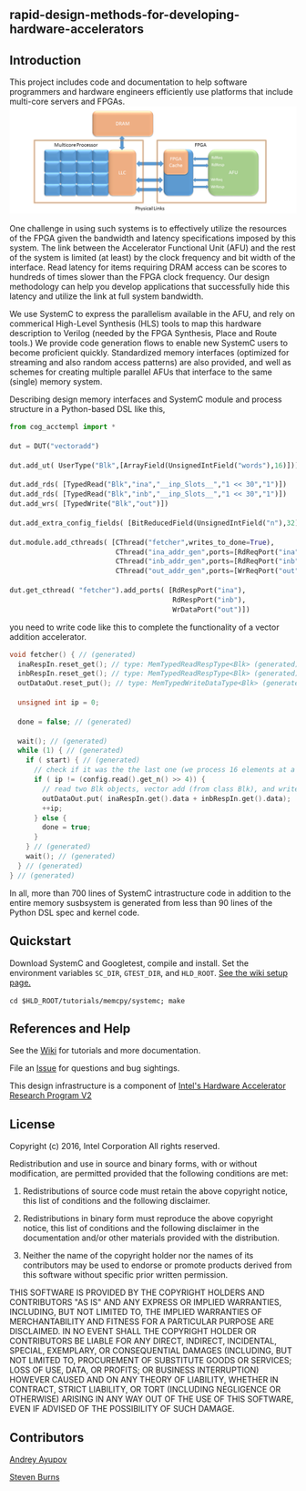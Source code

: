 ## rapid-design-methods-for-developing-hardware-accelerators

## Introduction
This project includes code and documentation to help software programmers and hardware engineers efficiently use platforms that include multi-core servers and FPGAs.
![drawing](docs/images/READMEIMAGE.png)

One challenge in using such systems is to effectively utilize the resources of the FPGA given the bandwidth and latency specifications imposed by this system. The link between the Accelerator Functional Unit (AFU) and the rest of the system is limited (at least) by the clock frequency and bit width of the interface. Read latency for items requiring DRAM access can be scores to hundreds of times slower than the FPGA clock frequency. Our design methodology can help you develop applications that successfully hide this latency and utilize the link at full system bandwidth.

We use SystemC to express the parallelism available in the AFU, and rely on commerical High-Level Synthesis (HLS) tools to map this hardware description to Verilog (needed by the FPGA Synthesis, Place and Route tools.) We provide code generation flows to enable new SystemC users to become proficient quickly. Standardized memory interfaces (optimized for streaming and also random access patterns) are also provided, and well as schemes for creating multiple parallel AFUs that interface to the same (single) memory system.

Describing design memory interfaces and SystemC module and process structure in a Python-based DSL like this,
```python
from cog_acctempl import *

dut = DUT("vectoradd")

dut.add_ut( UserType("Blk",[ArrayField(UnsignedIntField("words"),16)]))

dut.add_rds( [TypedRead("Blk","ina","__inp_Slots__","1 << 30","1")])
dut.add_rds( [TypedRead("Blk","inb","__inp_Slots__","1 << 30","1")])
dut.add_wrs( [TypedWrite("Blk","out")])

dut.add_extra_config_fields( [BitReducedField(UnsignedIntField("n"),32)])

dut.module.add_cthreads( [CThread("fetcher",writes_to_done=True),
                          CThread("ina_addr_gen",ports=[RdReqPort("ina")]),
                          CThread("inb_addr_gen",ports=[RdReqPort("inb")]),
                          CThread("out_addr_gen",ports=[WrReqPort("out")])])

dut.get_cthread( "fetcher").add_ports( [RdRespPort("ina"),
                                        RdRespPort("inb"),
                                        WrDataPort("out")])
```
you need to write code like this to complete the functionality of a vector addition accelerator.
```cpp
void fetcher() { // (generated)
  inaRespIn.reset_get(); // type: MemTypedReadRespType<Blk> (generated)
  inbRespIn.reset_get(); // type: MemTypedReadRespType<Blk> (generated)
  outDataOut.reset_put(); // type: MemTypedWriteDataType<Blk> (generated)

  unsigned int ip = 0;

  done = false; // (generated)

  wait(); // (generated)
  while (1) { // (generated)
    if ( start) { // (generated)
      // check if it was the the last one (we process 16 elements at a time)
      if ( ip != (config.read().get_n() >> 4)) {
        // read two Blk objects, vector add (from class Blk), and write
        outDataOut.put( inaRespIn.get().data + inbRespIn.get().data);
        ++ip;
      } else {
        done = true;
      }
    } // (generated)
    wait(); // (generated)
  } // (generated)
} // (generated)
```
In all, more than 700 lines of SystemC intrastructure code in addition to the entire memory susbsystem is generated from less than 90 lines of the Python DSL spec and kernel code.


## Quickstart
Download SystemC and Googletest, compile and install. Set the environment variables `SC_DIR`, `GTEST_DIR`, and `HLD_ROOT`.
[See the wiki setup page.](https://github.com/intel/rapid-design-methods-for-developing-hardware-accelerators/wiki/Env-Setup)

`cd $HLD_ROOT/tutorials/memcpy/systemc; make`

## References and Help
See the [Wiki](https://github.com/intel/rapid-design-methods-for-developing-hardware-accelerators/wiki) for tutorials and more documentation.

File an [Issue](https://github.com/intel/rapid-design-methods-for-developing-hardware-accelerators/issues) for questions and bug sightings.

This design infrastructure is a component of [Intel's Hardware Accelerator Research Program V2](http://www.sigarch.org/2016/09/28/call-for-submissions-intel-hardware-accelerator-research-program-v2/)

## License

Copyright (c) 2016, Intel Corporation
All rights reserved.

Redistribution and use in source and binary forms, with or without modification, are permitted provided that the following conditions are met:

1. Redistributions of source code must retain the above copyright notice, this list of conditions and the following disclaimer.

2. Redistributions in binary form must reproduce the above copyright notice, this list of conditions and the following disclaimer in the documentation and/or other materials provided with the distribution.

3. Neither the name of the copyright holder nor the names of its contributors may be used to endorse or promote products derived from this software without specific prior written permission.

THIS SOFTWARE IS PROVIDED BY THE COPYRIGHT HOLDERS AND CONTRIBUTORS "AS IS" AND ANY EXPRESS OR IMPLIED WARRANTIES, INCLUDING, BUT NOT LIMITED TO, THE IMPLIED WARRANTIES OF MERCHANTABILITY AND FITNESS FOR A PARTICULAR PURPOSE ARE DISCLAIMED. IN NO EVENT SHALL THE COPYRIGHT HOLDER OR CONTRIBUTORS BE LIABLE FOR ANY DIRECT, INDIRECT, INCIDENTAL, SPECIAL, EXEMPLARY, OR CONSEQUENTIAL DAMAGES (INCLUDING, BUT NOT LIMITED TO, PROCUREMENT OF SUBSTITUTE GOODS OR SERVICES; LOSS OF USE, DATA, OR PROFITS; OR BUSINESS INTERRUPTION) HOWEVER CAUSED AND ON ANY THEORY OF LIABILITY, WHETHER IN CONTRACT, STRICT LIABILITY, OR TORT (INCLUDING NEGLIGENCE OR OTHERWISE) ARISING IN ANY WAY OUT OF THE USE OF THIS SOFTWARE, EVEN IF ADVISED OF THE POSSIBILITY OF SUCH DAMAGE.

## Contributors

[Andrey Ayupov](http://github.com/aayupov)

[Steven Burns](http://github.com/stevenmburns)
